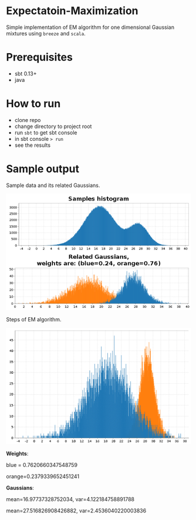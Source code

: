 # Expectatoin-Maximization
Simple implementation of EM algorithm for one dimensional Gaussian mixtures using `breeze` and `scala`.

# Prerequisites 
- sbt 0.13+
- java

# How to run
- clone repo
- change directory to project root
- run `sbt` to get sbt console
- in sbt console `> run`
- see the results

# Sample output
Sample data and its related Gaussians.

![sample data](src/test/resources/sample.png)

Steps of EM algorithm.

![EM steps](src/test/resources/steps.gif)

**Weights**:

blue = 0.7620660347548759

orange=0.2379339652451241

**Gaussians**:

mean=16.97737328752034,  var=4.122184758891788   

mean=27.516826908426882, var=2.4536040220003836  
